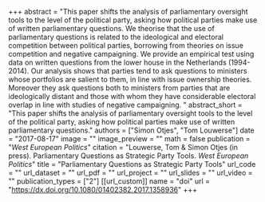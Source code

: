 +++
abstract = "This paper shifts the analysis of parliamentary oversight tools to the level of the political party, asking how political parties make use of written parliamentary questions. We theorise that the use of parliamentary questions is related to the ideological and electoral competition between political parties, borrowing from theories on issue competition and negative campaigning. We provide an empirical test using data on written questions from the lower house in the Netherlands (1994-2014). Our analysis shows that parties tend to ask questions to ministers whose portfolios are salient to them, in line with issue ownership theories. Moreover they ask questions both to ministers from parties that are ideologically distant and those with whom they have considerable electoral overlap in line with studies of negative campaigning. "
abstract_short = "This paper shifts the analysis of parliamentary oversight tools to the level of the political party, asking how political parties make use of written parliamentary questions."
authors = ["Simon Otjes", "Tom Louwerse"]
date = "2017-08-17"
image = ""
image_preview = ""
math = false
publication = "*West European Politics*"
citation = "Louwerse, Tom & Simon Otjes (in press). Parliamentary Questions as Strategic Party Tools. *West European Politics*"
title = "Parliamentary Questions as Strategic Party Tools"
url_code = ""
url_dataset = ""
url_pdf = ""
url_project = ""
url_slides = ""
url_video = ""
publication_types = ["2"]
[[url_custom]]
  name = "doi"
  url = "https://dx.doi.org/10.1080/01402382.2017.1358936"
+++


